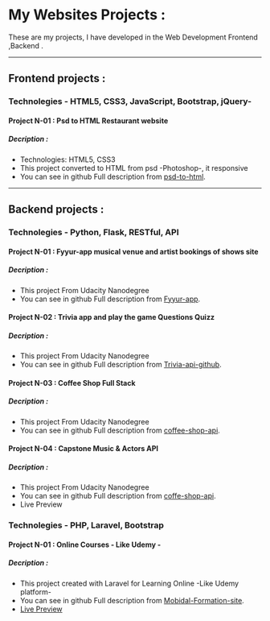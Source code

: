 # My Websites Projects :
These are my projects, I have developed in the Web Development Frontend ,Backend .
***
## Frontend projects :

### Technolegies - HTML5, CSS3, JavaScript, Bootstrap, jQuery-

#### Project N-01 : Psd to HTML Restaurant website
##### Decription :
- Technologies: HTML5, CSS3
- This project converted to HTML from psd -Photoshop-, it responsive
- You can see in github Full description from [psd-to-html](https://github.com/AissamYekhlef/psd-to-html).
***
## Backend projects : 

### Technolegies - Python, Flask, RESTful, API
#### Project N-01 : Fyyur-app  musical venue and artist  bookings of shows site
##### Decription :
- This project From Udacity Nanodegree
- You can see in github Full description from [Fyyur-app](https://github.com/AissamYekhlef/FSND/tree/master/projects/01_fyyur/starter_code).

#### Project N-02 : Trivia app and play the game Questions Quizz
##### Decription :
- This project From Udacity Nanodegree
- You can see in github Full description from [Trivia-api-github](https://github.com/AissamYekhlef/FSND/tree/master/projects/02_trivia_api/starter).

#### Project N-03 : Coffee Shop Full Stack 
##### Decription :
- This project From Udacity Nanodegree
- You can see in github Full description from [coffee-shop-api](https://github.com/AissamYekhlef/FSND/tree/master/projects/03_coffee_shop_full_stack/starter_code).

#### Project N-04 : Capstone Music & Actors API 
##### Decription :
- This project From Udacity Nanodegree
- You can see in github Full description from [coffe-shop-api](https://github.com/AissamYekhlef/capston-project-fsnd).
- Live Preview

### Technolegies - PHP, Laravel, Bootstrap

#### Project N-01 : Online Courses - Like Udemy -
##### Decription :
- This project created with Laravel for Learning Online -Like Udemy platform-
- You can see in github Full description from [Mobidal-Formation-site](https://github.com/AissamYekhlef/FormationsOnline).
- [Live Preview](http://mobidal-formations.herokuapp.com/)

